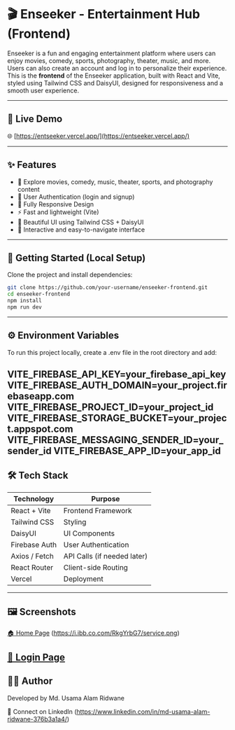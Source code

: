 # 🎬 Enseeker - Entertainment Hub (Frontend)

Enseeker is a fun and engaging entertainment platform where users can enjoy movies, comedy, sports, photography, theater, music, and more. Users can also create an account and log in to personalize their experience. This is the **frontend** of the Enseeker application, built with React and Vite, styled using Tailwind CSS and DaisyUI, designed for responsiveness and a smooth user experience.

---

## 🔗 Live Demo

🌐 [https://entseeker.vercel.app/](https://entseeker.vercel.app/)

---

## ✨ Features

- 🎥 Explore movies, comedy, music, theater, sports, and photography content
- 🔐 User Authentication (login and signup)
- 📱 Fully Responsive Design
- ⚡ Fast and lightweight (Vite)
- 🎨 Beautiful UI using Tailwind CSS + DaisyUI
- 🧠 Interactive and easy-to-navigate interface

---

## 🚀 Getting Started (Local Setup)

Clone the project and install dependencies:

```bash
git clone https://github.com/your-username/enseeker-frontend.git
cd enseeker-frontend
npm install
npm run dev
```
---
## ⚙️ Environment Variables
To run this project locally, create a .env file in the root directory and add:

VITE_FIREBASE_API_KEY=your_firebase_api_key
VITE_FIREBASE_AUTH_DOMAIN=your_project.firebaseapp.com
VITE_FIREBASE_PROJECT_ID=your_project_id
VITE_FIREBASE_STORAGE_BUCKET=your_project.appspot.com
VITE_FIREBASE_MESSAGING_SENDER_ID=your_sender_id
VITE_FIREBASE_APP_ID=your_app_id
---
## 🛠 Tech Stack

| Technology    | Purpose                     |
| ------------- | --------------------------- |
| React + Vite  | Frontend Framework          |
| Tailwind CSS  | Styling                     |
| DaisyUI       | UI Components               |
| Firebase Auth | User Authentication         |
| Axios / Fetch | API Calls (if needed later) |
| React Router  | Client-side Routing         |
| Vercel        | Deployment                  |

---
## 🖼️ Screenshots

[🏠 Home Page](https://i.ibb.co.com/C5s0zczt/enthome.png)
(https://i.ibb.co.com/RkgYrbG7/service.png)

[🔐 Login Page](https://i.ibb.co.com/Qj9hFxQw/logent.png)
---
## 🙋‍♂️ Author
Developed by Md. Usama Alam Ridwane

🔗 Connect on LinkedIn (https://www.linkedin.com/in/md-usama-alam-ridwane-376b3a1a4/)
